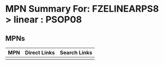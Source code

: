



# MPN Summary For: FZELINEARPS8 > linear : PSOP08

## MPNs
  

|MPN|Direct Links|Search Links|
| :--- | :--- | :--- |
||||
